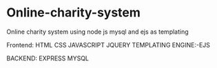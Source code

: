 # Online-charity-system
Online charity system using node js mysql and ejs as templating

Frontend:
HTML 
CSS 
JAVASCRIPT 
JQUERY
TEMPLATING ENGINE:-EJS

BACKEND:
EXPRESS
MYSQL
